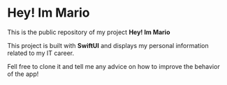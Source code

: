 # Hey! Im Mario

This is the public repository of my project **Hey! Im Mario**

This project is built with **SwiftUI** and displays my personal information related to my IT career.

Fell free to clone it and tell me any advice on how to improve the behavior of the app!
